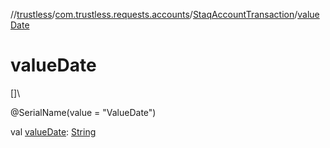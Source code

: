 //[trustless](../../../index.md)/[com.trustless.requests.accounts](../index.md)/[StaqAccountTransaction](index.md)/[valueDate](value-date.md)

# valueDate

[]\

@SerialName(value = &quot;ValueDate&quot;)

val [valueDate](value-date.md): [String](https://kotlinlang.org/api/latest/jvm/stdlib/kotlin/-string/index.html)
